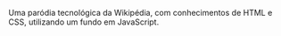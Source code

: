 Uma paródia tecnológica da Wikipédia, com conhecimentos de HTML e CSS, utilizando um fundo em JavaScript.

